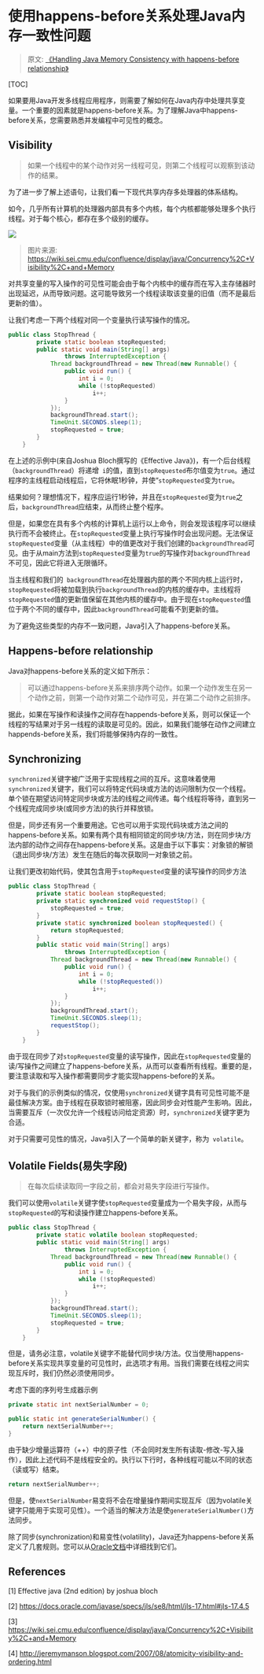 # 使用happens-before关系处理Java内存一致性问题

> 原文: [《Handling Java Memory Consistency with happens-before relationship》](https://medium.com/@kasunpdh/handling-java-memory-consistency-with-happens-before-relationship-95ddc837ab13)

[TOC]

如果要用Java开发多线程应用程序，则需要了解如何在Java内存中处理共享变量。一个重要的因素就是happens-before关系。为了理解Java中happens-before关系，您需要熟悉并发编程中可见性的概念。

## **Visibility**

> 如果一个线程中的某个动作对另一线程可见，则第二个线程可以观察到该动作的结果。

为了进一步了解上述语句，让我们看一下现代共享内存多处理器的体系结构。

如今，几乎所有计算机的处理器内部具有多个内核，每个内核都能够处理多个执行线程。对于每个核心，都存在多个级别的缓存。

![][processor_arch]

> 图片来源: https://wiki.sei.cmu.edu/confluence/display/java/Concurrency%2C+Visibility%2C+and+Memory

对共享变量的写入操作的可见性可能会由于每个内核中的缓存而在写入主存储器时出现延迟，从而导致问题。这可能导致另一个线程读取该变量的旧值（而不是最后更新的值）。

让我们考虑一下两个线程对同一个变量执行读写操作的情况。

```java
public class StopThread {
        private static boolean stopRequested;
        public static void main(String[] args)
                throws InterruptedException {
            Thread backgroundThread = new Thread(new Runnable() {
                public void run() {
                    int i = 0;
                    while (!stopRequested)
                        i++;
                }
            });
            backgroundThread.start();
            TimeUnit.SECONDS.sleep(1);
            stopRequested = true;
        }
    }
```

在上述的示例中(来自Joshua Bloch撰写的《Effective Java》)，有一个后台线程（`backgroundThread`）将递增` i`的值，直到`stopRequested`布尔值变为`true`。通过程序的主线程启动线程后，它将休眠1秒钟，并使“`stopRequested`变为`true`。

结果如何？理想情况下，程序应运行1秒钟，并且在`stopRequested`变为`true`之后，`backgroundThread`应结束，从而终止整个程序。

但是，如果您在具有多个内核的计算机上运行以上命令，则会发现该程序可以继续执行而不会被终止。在`stopRequested`变量上执行写操作时会出现问题。无法保证`stopRequested`变量（从主线程）中的值更改对于我们创建的`backgroundThread`可见。由于从main方法到`stopRequested`变量为`true`的写操作对`backgroundThread`不可见，因此它将进入无限循环。

当主线程和我们的` backgroundThread`在处理器内部的两个不同内核上运行时，`stopRequested`将被加载到执行`backgroundThread`的内核的缓存中。主线程将`stopRequested`值的更新值保留在其他内核的缓存中。由于现在`stopRequested`值位于两个不同的缓存中，因此`backgroundThread`可能看不到更新的值。

为了避免这些类型的内存不一致问题，Java引入了happens-before关系。

## **Happens-before relationship**

Java对happens-before关系的定义如下所示：

> 可以通过happens-before关系来排序两个动作。如果一个动作发生在另一个动作之前，则第一个动作对第二个动作可见，并在第二个动作之前排序。

据此，如果在写操作和读操作之间存在happends-before关系，则可以保证一个线程的写结果对于另一线程的读取是可见的。因此，如果我们能够在动作之间建立happends-before关系，我们将能够保持内存的一致性。

## **Synchronizing**

`synchronized`关键字被广泛用于实现线程之间的互斥。这意味着使用`synchronized`关键字，我们可以将特定代码块或方法的访问限制为仅一个线程。单个锁在期望访问特定同步块或方法的线程之间传递。每个线程将等待，直到另一个线程完成同步块(或同步方法)的执行并释放锁。

但是，同步还有另一个重要用途。它也可以用于实现代码块或方法之间的happens-before关系。如果有两个具有相同锁定的同步块/方法，则在同步块/方法内部的动作之间存在happens-before关系。这是由于以下事实：对象锁的解锁（退出同步块/方法）发生在随后的每次获取同一对象锁之前。

让我们更改初始代码，使其包含用于`stopRequested`变量的读写操作的同步方法

```java
public class StopThread {
        private static boolean stopRequested;
        private static synchronized void requestStop() {
            stopRequested = true;
        }
        private static synchronized boolean stopRequested() {
            return stopRequested;
        }
        public static void main(String[] args)
                throws InterruptedException {
            Thread backgroundThread = new Thread(new Runnable() {
                public void run() {
                    int i = 0;
                    while (!stopRequested())
                        i++;
                }
            });
            backgroundThread.start();
            TimeUnit.SECONDS.sleep(1);
            requestStop();
        }
    }
```

由于现在同步了对`stopRequested`变量的读写操作，因此在`stopRequested`变量的读/写操作之间建立了happens-before关系，从而可以查看所有线程。重要的是，要注意读取和写入操作都需要同步才能实现happens-before的关系。

对于与我们的示例类似的情况，仅使用`synchronized`关键字具有可见性可能不是最佳解决方案。由于线程在获取锁时被阻塞，因此同步会对性能产生影响。因此，当需要互斥（一次仅允许一个线程访问给定资源）时，`synchronized`关键字更为合适。

对于只需要可见性的情况，Java引入了一个简单的新关键字，称为` volatile`。

## **Volatile Fields**(易失字段)

> 在每次后续读取同一字段之前，都会对易失字段进行写操作。

我们可以使用`volatile`关键字使`stopRequested`变量成为一个易失字段，从而与`stopRequested`的写和读操作建立happens-before关系。

```java
public class StopThread {
        private static volatile boolean stopRequested;
        public static void main(String[] args)
                throws InterruptedException {
            Thread backgroundThread = new Thread(new Runnable() {
                public void run() {
                    int i = 0;
                    while (!stopRequested)
                        i++;
                }
            });
            backgroundThread.start();
            TimeUnit.SECONDS.sleep(1);
            stopRequested = true;
        }
    }
```

但是，请务必注意，volatile关键字不能替代同步块/方法。仅当使用happens-before关系实现共享变量的可见性时，此选项才有用。当我们需要在线程之间实现互斥时，我们仍然必须使用同步。

考虑下面的序列号生成器示例

```java
private static int nextSerialNumber = 0;

public static int generateSerialNumber() { 
    return nextSerialNumber++;
}
```

由于缺少增量运算符（++）中的原子性（不会同时发生所有读取-修改-写入操作），因此上述代码不是线程安全的。执行以下行时，各种线程可能以不同的状态（读或写）结束。

```java
return nextSerialNumber++;
```

但是，使`nextSerialNumber`易变将不会在增量操作期间实现互斥（因为volatile关键字只能用于实现可见性）。一个适当的解决方法是使`generateSerialNumber()`方法同步。

除了同步(synchronization)和易变性(volatility)，Java还为happens-before关系定义了几套规则。您可以从[Oracle文档](https://docs.oracle.com/javase/specs/jls/se8/html/jls-17.html#jls-17.4.5)中详细找到它们。

## References

[1] Effective java (2nd edition) by joshua bloch

[2] https://docs.oracle.com/javase/specs/jls/se8/html/jls-17.html#jls-17.4.5

[3] https://wiki.sei.cmu.edu/confluence/display/java/Concurrency%2C+Visibility%2C+and+Memory

[4] http://jeremymanson.blogspot.com/2007/08/atomicity-visibility-and-ordering.html


[processor_arch]: ./art/processor_arch.jpg
